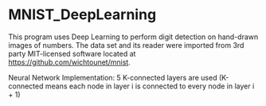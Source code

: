 # MNIST_DeepLearning

This program uses Deep Learning to perform digit detection on hand-drawn images of numbers. The data set and its reader were imported from 3rd party MIT-licensed software located at https://github.com/wichtounet/mnist.

Neural Network Implementation:
5 K-connected layers are used (K-connected means each node in layer i is connected to every node in layer i + 1)

